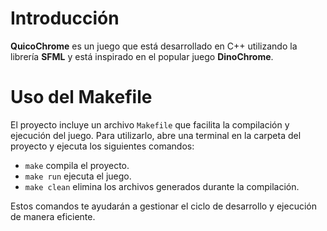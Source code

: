 # Introducción

**QuicoChrome** es un juego que está desarrollado en C++ utilizando la librería **SFML** y está inspirado en el popular juego **DinoChrome**.

# Uso del Makefile

El proyecto incluye un archivo `Makefile` que facilita la compilación y ejecución del juego. Para utilizarlo, abre una terminal en la carpeta del proyecto y ejecuta los siguientes comandos:

- `make` compila el proyecto.
- `make run` ejecuta el juego.
- `make clean` elimina los archivos generados durante la compilación.

Estos comandos te ayudarán a gestionar el ciclo de desarrollo y ejecución de manera eficiente.